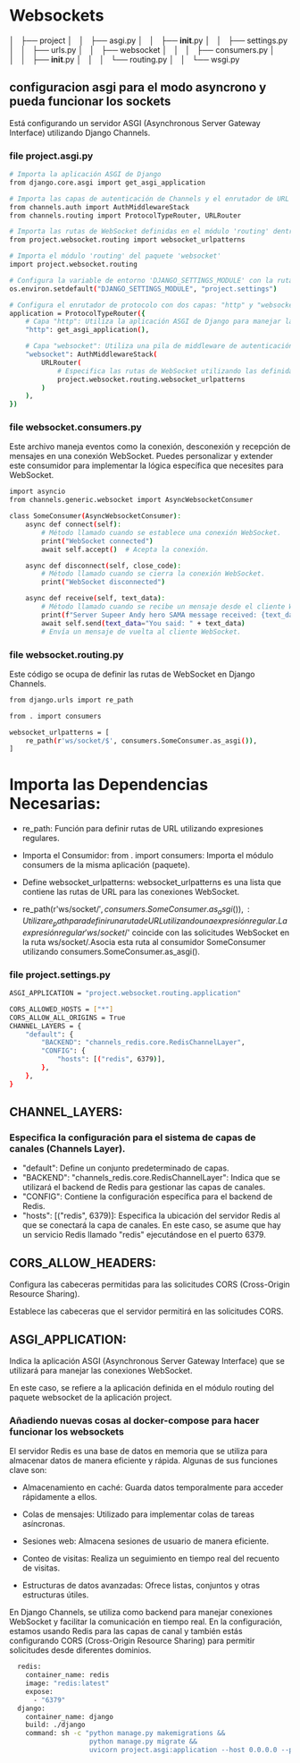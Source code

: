 # Websockets
│   ├── project
│   │   ├── asgi.py
│   │   ├── __init__.py
│   │   ├── settings.py
│   │   ├── urls.py
│   │   ├── websocket
│   │   │   ├── consumers.py
│   │   │   ├── __init__.py
│   │   │   └── routing.py
│   │   └── wsgi.py

## configuracion asgi para el modo asyncrono y pueda funcionar los sockets

Está configurando un servidor ASGI (Asynchronous Server Gateway Interface) utilizando Django Channels.
### file project.asgi.py
```sh
# Importa la aplicación ASGI de Django
from django.core.asgi import get_asgi_application

# Importa las capas de autenticación de Channels y el enrutador de URL
from channels.auth import AuthMiddlewareStack
from channels.routing import ProtocolTypeRouter, URLRouter

# Importa las rutas de WebSocket definidas en el módulo 'routing' dentro del paquete 'websocket'
from project.websocket.routing import websocket_urlpatterns

# Importa el módulo 'routing' del paquete 'websocket'
import project.websocket.routing

# Configura la variable de entorno 'DJANGO_SETTINGS_MODULE' con la ruta al archivo de configuración de Django
os.environ.setdefault("DJANGO_SETTINGS_MODULE", "project.settings")

# Configura el enrutador de protocolo con dos capas: "http" y "websocket"
application = ProtocolTypeRouter({
    # Capa "http": Utiliza la aplicación ASGI de Django para manejar las solicitudes HTTP
    "http": get_asgi_application(),

    # Capa "websocket": Utiliza una pila de middleware de autenticación y un enrutador de URL para WebSocket
    "websocket": AuthMiddlewareStack(
        URLRouter(
            # Especifica las rutas de WebSocket utilizando las definidas en 'websocket_urlpatterns'
            project.websocket.routing.websocket_urlpatterns
        )
    ),
})

```
### file websocket.consumers.py
Este archivo maneja eventos como la conexión, desconexión y recepción de mensajes en una conexión WebSocket. Puedes personalizar y extender este consumidor para implementar la lógica específica que necesites para WebSocket.
```sh
import asyncio
from channels.generic.websocket import AsyncWebsocketConsumer

class SomeConsumer(AsyncWebsocketConsumer):
    async def connect(self):
        # Método llamado cuando se establece una conexión WebSocket.
        print("WebSocket connected")
        await self.accept()  # Acepta la conexión.

    async def disconnect(self, close_code):
        # Método llamado cuando se cierra la conexión WebSocket.
        print("WebSocket disconnected")

    async def receive(self, text_data):
        # Método llamado cuando se recibe un mensaje desde el cliente WebSocket.
        print(f"Server Supeer Andy hero SAMA message received: {text_data}")
        await self.send(text_data="You said: " + text_data)
        # Envía un mensaje de vuelta al cliente WebSocket.

```
### file websocket.routing.py
Este código se ocupa de definir las rutas de WebSocket en Django Channels.
```sh
from django.urls import re_path

from . import consumers

websocket_urlpatterns = [
    re_path(r'ws/socket/$', consumers.SomeConsumer.as_asgi()),
]

```
# Importa las Dependencias Necesarias:
- re_path: Función para definir rutas de URL utilizando expresiones regulares.

- Importa el Consumidor: from . import consumers: Importa el módulo consumers de la misma aplicación (paquete).

- Define websocket_urlpatterns: websocket_urlpatterns es una lista que contiene las rutas de URL para las conexiones WebSocket.

- re_path(r'ws/socket/$', consumers.SomeConsumer.as_asgi()),:Utiliza re_path para definir una ruta de URL utilizando una expresión regular.
La expresión regular 'ws/socket/$' coincide con las solicitudes WebSocket en la ruta ws/socket/.Asocia esta ruta al consumidor SomeConsumer utilizando consumers.SomeConsumer.as_asgi().
### file project.settings.py
```sh
ASGI_APPLICATION = "project.websocket.routing.application"

CORS_ALLOWED_HOSTS = ["*"]
CORS_ALLOW_ALL_ORIGINS = True
CHANNEL_LAYERS = {
    "default": {
        "BACKEND": "channels_redis.core.RedisChannelLayer",
        "CONFIG": {
            "hosts": [("redis", 6379)],
        },
    },
}

```

## CHANNEL_LAYERS:
### Especifica la configuración para el sistema de capas de canales (Channels Layer).

- "default": Define un conjunto predeterminado de capas.
- "BACKEND": "channels_redis.core.RedisChannelLayer": Indica que se utilizará el backend de Redis para gestionar las capas de canales.
- "CONFIG": Contiene la configuración específica para el backend de Redis.
- "hosts": [("redis", 6379)]: Especifica la ubicación del servidor Redis al que se conectará la capa de canales. En este caso, se asume que hay un servicio Redis llamado "redis" ejecutándose en el puerto 6379.

## CORS_ALLOW_HEADERS:
Configura las cabeceras permitidas para las solicitudes CORS (Cross-Origin Resource Sharing).

Establece las cabeceras que el servidor permitirá en las solicitudes CORS.

## ASGI_APPLICATION:
Indica la aplicación ASGI (Asynchronous Server Gateway Interface) que se utilizará para manejar las conexiones WebSocket.

En este caso, se refiere a la aplicación definida en el módulo routing del paquete websocket de la aplicación project.
### Añadiendo nuevas cosas al docker-compose para hacer funcionar los websockets

El servidor Redis es una base de datos en memoria que se utiliza para almacenar datos de manera eficiente y rápida. Algunas de sus funciones clave son:

- Almacenamiento en caché: Guarda datos temporalmente para acceder rápidamente a ellos.

- Colas de mensajes: Utilizado para implementar colas de tareas asíncronas.

- Sesiones web: Almacena sesiones de usuario de manera eficiente.

- Conteo de visitas: Realiza un seguimiento en tiempo real del recuento de visitas.

- Estructuras de datos avanzadas: Ofrece listas, conjuntos y otras estructuras útiles.

En Django Channels, se utiliza como backend para manejar conexiones WebSocket y facilitar la comunicación en tiempo real. En la configuración, estamos usando Redis para las capas de canal y también estás configurando CORS (Cross-Origin Resource Sharing) para permitir solicitudes desde diferentes dominios.
```sh
  redis:
    container_name: redis
    image: "redis:latest"
    expose:
      - "6379"
  django:
    container_name: django
    build: ./django
    command: sh -c "python manage.py makemigrations &&
                    python manage.py migrate &&
                    uvicorn project.asgi:application --host 0.0.0.0 --port ${APP_PORT} --reload"
```
